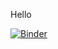 Hello


[![Binder](https://mybinder.org/badge_logo.svg)](https://mybinder.org/v2/gh/Xinyue85/DATA71011/HEAD)
